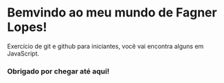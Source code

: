 # Bemvindo ao meu mundo de Fagner Lopes!

Exercício de git e github para iniciantes, você vai encontra alguns em JavaScript.

### Obrigado por chegar até aqui!